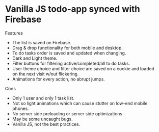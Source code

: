 # Vanilla JS todo-app synced with Firebase
 
Features
* The list is saved on Firebase.
* Drag & drop functionality for both mobile and desktop.
* To do tasks order is saved and updated when changing.
* Dark and Light theme.
* Filter buttons for filtering active/completed/all to do tasks.
* User theme choice and filter choice are saved on a cookie and loaded on the next visit w/out flickering.
* Animations for every action, no abrupt jumps.

Cons
* Only 1 user and only 1 task list.
* Not so light animations which can cause stutter on low-end mobile phones.
* No server side preloading or server side optimizations.
* May be some uncaught bugs.
* Vanilla JS, not the best practices.
